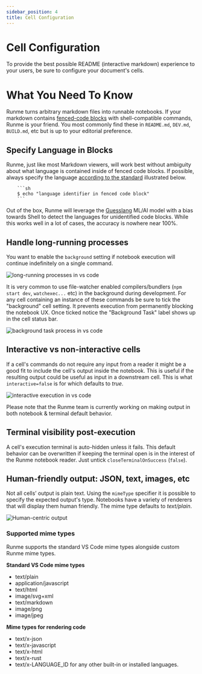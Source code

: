 ```yaml
---
sidebar_position: 4
title: Cell Configuration
---
```


# Cell Configuration

To provide the best possible README (interactive markdown) experience to your users, be sure to configure your document's cells.

# What You Need To Know

Runme turns arbitrary markdown files into runnable notebooks. If your markdown contains [fenced-code blocks](https://www.markdownguide.org/extended-syntax/#fenced-code-blocks) with shell-compatible commands, Runme is your friend. You most commonly find these in `README.md`, `DEV.md`, `BUILD.md`, etc but is up to your editorial preference.

## Specify Language in Blocks

Runme, just like most Markdown viewers, will work best without ambiguity about what language is contained inside of fenced code blocks. If possible, always specify the language [according to the standard](https://www.markdownguide.org/extended-syntax/#syntax-highlighting) illustrated below.

```
    ```sh
    $ echo "language identifier in fenced code block"
    ```
```

Out of the box, Runme will leverage the [Guesslang](https://github.com/yoeo/guesslang) ML/AI model with a bias towards Shell to detect the languages for unidentified code blocks. While this works well in a lot of cases, the accuracy is nowhere near 100%.

## Handle long-running processes

You want to enable the `background` setting if notebook execution will continue indefinitely on a single command.

![long-running processes in vs code](../static/img/long-running-process.png)

It is very common to use file-watcher enabled compilers/bundlers (`npm start dev`, `watchexec...` etc) in the background during development. For any cell containing an instance of these commands be sure to tick the "background" cell setting. It prevents execution from permanently blocking the notebook UX. Once ticked notice the "Background Task" label shows up in the cell status bar.

![background task process in vs code](../static/img/background-task-process.png)

## Interactive vs non-interactive cells

If a cell's commands do not require any input from a reader it might be a good fit to include the cell's output inside the notebook. This is useful if the resulting output could be useful as input in a downstream cell. This is what `interactive=false` is for which defaults to *true*.

![interactive execution in vs code](../static/img/interactive-execution.png)

Please note that the Runme team is currently working on making output in both notebook & terminal default behavior.

## Terminal visibility post-execution

A cell's execution terminal is auto-hidden unless it fails. This default behavior can be overwritten if keeping the terminal open is in the interest of the Runme notebook reader. Just untick `closeTerminalOnSuccess` (`false`).

## Human-friendly output: JSON, text, images, etc

Not all cells’ output is plain text. Using the `mimeType` specifier it is possible to specify the expected output's type. Notebooks have a variety of renderers that will display them human friendly. The mime type defaults to *text/plain*.

![Human-centric output](../static/img/human-centric-output.png)

### Supported mime types

Runme supports the standard VS Code mime types alongside custom Runme mime types.

**Standard VS Code mime types**

* text/plain
* application/javascript
* text/html
* image/svg+xml
* text/markdown
* image/png
* image/jpeg

**Mime types for rendering code**

* text/x-json
* text/x-javascript
* text/x-html
* text/x-rust
* text/x-LANGUAGE_ID for any other built-in or installed languages.
